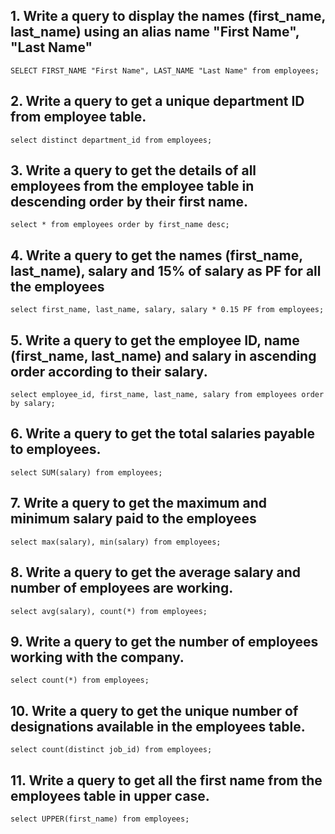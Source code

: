 ## 1. Write a query to display the names (first_name, last_name) using an alias name "First Name", "Last Name"
`SELECT FIRST_NAME "First Name", LAST_NAME "Last Name" from employees;`

## 2. Write a query to get a unique department ID from employee table.
`select distinct department_id from employees;`

## 3. Write a query to get the details of all employees from the employee table in descending order by their first name.
`select * from employees order by first_name desc;`

## 4. Write a query to get the names (first_name, last_name), salary and 15% of salary as PF for all the employees
`select first_name, last_name, salary, salary * 0.15 PF from employees;`

## 5. Write a query to get the employee ID, name (first_name, last_name) and salary in ascending order according to their salary.
`select employee_id, first_name, last_name, salary from employees order by salary;`

## 6. Write a query to get the total salaries payable to employees.
`select SUM(salary) from employees;`

## 7. Write a query to get the maximum and minimum salary paid to the employees
`select max(salary), min(salary) from employees;`

## 8. Write a query to get the average salary and number of employees are working.
`select avg(salary), count(*) from employees;`

## 9. Write a query to get the number of employees working with the company.
`select count(*) from employees;`

## 10. Write a query to get the unique number of designations available in the employees table.
`select count(distinct job_id) from employees;`

## 11. Write a query to get all the first name from the employees table in upper case.
`select UPPER(first_name) from employees;`